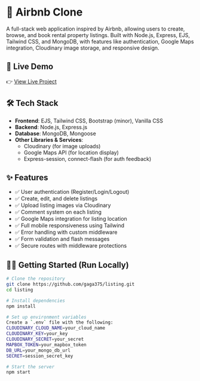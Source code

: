# 🏡 Airbnb Clone

A full-stack web application inspired by Airbnb, allowing users to create, browse, and book rental property listings. Built with Node.js, Express, EJS, Tailwind CSS, and MongoDB, with features like authentication, Google Maps integration, Cloudinary image storage, and responsive design.

## 🚀 Live Demo

👉 [View Live Project](https://listing-2.onrender.com/listings)


## 🛠 Tech Stack

- **Frontend**: EJS, Tailwind CSS, Bootstrap (minor), Vanilla CSS
- **Backend**: Node.js, Express.js
- **Database**: MongoDB, Mongoose
- **Other Libraries & Services**:
  - Cloudinary (for image uploads)
  - Google Maps API (for location display)
  - Express-session, connect-flash (for auth feedback)

## ✨ Features

- ✅ User authentication (Register/Login/Logout)
- ✅ Create, edit, and delete listings
- ✅ Upload listing images via Cloudinary
- ✅ Comment system on each listing
- ✅ Google Maps integration for listing location
- ✅ Full mobile responsiveness using Tailwind
- ✅ Error handling with custom middleware
- ✅ Form validation and flash messages
- ✅ Secure routes with middleware protections

## 🧑‍💻 Getting Started (Run Locally)

```bash
# Clone the repository
git clone https://github.com/gaga375/listing.git
cd listing

# Install dependencies
npm install

# Set up environment variables
Create a `.env` file with the following:
CLOUDINARY_CLOUD_NAME=your_cloud_name
CLOUDINARY_KEY=your_key
CLOUDINARY_SECRET=your_secret
MAPBOX_TOKEN=your_mapbox_token
DB_URL=your_mongo_db_url
SECRET=session_secret_key

# Start the server
npm start
